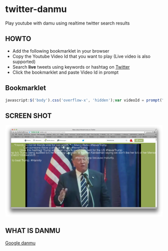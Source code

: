 # twitter-danmu

Play youtube with damu using realtime twitter search results

## HOWTO

* Add the following bookmarklet in your browser
* Copy the Youtube Video Id that you want to play (Live video is also supported)
* Search **live** tweets using keywords or hashtag on [Twitter](https://twitter.com/hashtag/nevertrump?f=tweets)
* Click the bookmarklet and paste Video Id in prompt

## Bookmarklet

```javascript
javascript:$('body').css('overflow-x', 'hidden');var videoId = prompt("Please enter the YouTube Id", "FpkDL3G7AoY");$('#page-container h1').html('<iframe height="'+(innerHeight-$('.global-nav-inner').innerHeight())+'" width="'+$('#page-container h1').innerWidth()+'" data-src="https://www.youtube.com/embed/'+videoId+'" frameborder="0" scrolling="no" allowtransparency="true" src="https://www.youtube.com/embed/'+videoId+'?autoplay=1&amp;auto_play=true"></iframe><ul><li class="popup" style="position:absolute; top:50px; text-align: left;"></li><li class="popup" style="position:absolute; top:75px; text-align: left;"></li><li class="popup" style="position:absolute; top:100px; text-align: left;"></li></li><li class="popup" style="position:absolute; top:125px; text-align: left;"></li></li><li class="popup" style="position:absolute; top:150px; text-align: left;"></li></li><li class="popup" style="position:absolute; top:175px; text-align: left;"></li></li><li class="popup" style="position:absolute; top:200px; text-align: left;"></li></ul>');setInterval(function(){$('.new-tweets-bar').click();$('.popup:empty').first().each(function(idx, el){tweet = $('.js-stream-item').first();$(el).animate({left: innerWidth}, 0).html($(tweet).find('.tweet-text').text());$(el).animate({left: -$(el).innerWidth()}, ($(el).innerWidth()+innerWidth)*(10*Math.random()+3), 'linear',function(){$(el).html('')});tweet.remove();});}, 1000);
```
## SCREEN SHOT

![SCREEN SHOT](/screenshot.png?raw=true)

## WHAT IS DANMU

[Google danmu](https://www.google.com/search?q=danmu)

